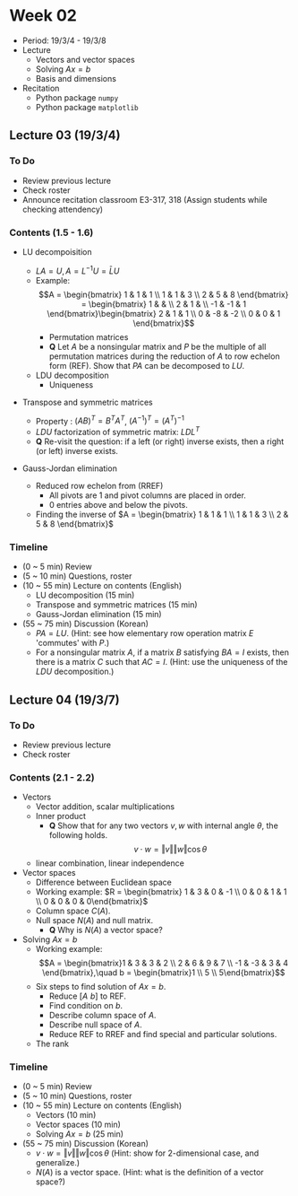 # Week 02

* Period: 19/3/4 - 19/3/8
* Lecture
  * Vectors and vector spaces
  * Solving $Ax = b$
  * Basis and dimensions
* Recitation
  * Python package `numpy`
  * Python package `matplotlib`

## Lecture 03 (19/3/4)

### To Do

* Review previous lecture
* Check roster
* Announce recitation classroom E3-317, 318 (Assign students while checking attendency)

### Contents (1.5 - 1.6)

* LU decompoisition
  * $LA = U, A = L^{-1}U = \bar L U$
  * Example: 
    $$A = \begin{bmatrix} 1 & 1 & 1 \\ 1 & 1 & 3 \\ 2 & 5 & 8 \end{bmatrix} = \begin{bmatrix} 1 & & \\ 2 & 1 & \\ -1 & -1 & 1 \end{bmatrix}\begin{bmatrix} 2 & 1 & 1 \\ 0 & -8 & -2 \\ 0 & 0 & 1 \end{bmatrix}$$
    * Permutation matrices
    * **Q** Let $A$ be a nonsingular matrix and $P$ be the multiple of all permutation matrices during the reduction of $A$ to row echelon form (REF). Show that $PA$ can be decomposed to $LU$.
  * LDU decomposition
    * Uniqueness

* Transpose and symmetric matrices
  * Property : $(AB)^T = B^TA^T$, $(A^{-1})^T = (A^T)^{-1}$
  * $LDU$ factorization of symmetric matrix: $LDL^T$
  * **Q** Re-visit the question: if a left (or right) inverse exists, then a right (or left) inverse exists.

* Gauss-Jordan elimination
  * Reduced row echelon from (RREF)
    * All pivots are 1 and pivot columns are placed in order.
    * 0 entries above and below the pivots.
  * Finding the inverse of $A = \begin{bmatrix} 1 & 1 & 1 \\ 1 & 1 & 3 \\ 2 & 5 & 8 \end{bmatrix}$

### Timeline

* (0 ~ 5 min) Review
* (5 ~ 10 min) Questions, roster
* (10 ~ 55 min) Lecture on contents (English)
  * LU decomposition (15 min)
  * Transpose and symmetric matrices (15 min)
  * Gauss-Jordan elimination (15 min)
* (55 ~ 75 min) Discussion (Korean)
  * $PA = LU$. (Hint: see how elementary row operation matrix $E$ 'commutes' with $P$.)
  * For a nonsingular matrix $A$, if a matrix $B$ satisfying $BA = I$ exists, then there is a matrix $C$ such that $AC = I$. (Hint: use the uniqueness of the $LDU$ decomposition.)

## Lecture 04 (19/3/7)

### To Do

* Review previous lecture
* Check roster

### Contents (2.1 - 2.2)

* Vectors
  * Vector addition, scalar multiplications
  * Inner product
    * **Q** Show that for any two vectors $v,w$ with internal angle $\theta$, the following holds.
    $$v\cdot w = \Vert v\Vert\Vert w\Vert\cos\theta$$
  * linear combination, linear independence
* Vector spaces 
  * Difference between Euclidean space
  * Working example: $R = \begin{bmatrix} 1 & 3 & 0 & -1 \\ 0 & 0 & 1 & 1 \\ 0 & 0 & 0 & 0\end{bmatrix}$
  * Column space $C(A)$.
  * Null space $N(A)$ and null matrix.
    * **Q** Why is $N(A)$ a vector space?
* Solving $Ax = b$
  * Working example: 
    $$A = \begin{bmatrix}1 & 3 & 3 & 2 \\ 2 & 6 & 9 & 7 \\ -1 & -3 & 3 & 4 \end{bmatrix},\quad b = \begin{bmatrix}1 \\ 5 \\ 5\end{bmatrix}$$
  * Six steps to find solution of $Ax=b$.
    * Reduce $[A\,\,b]$ to REF.
    * Find condition on $b$.
    * Describe column space of $A$.
    * Describe null space of $A$.
    * Reduce REF to RREF and find special and particular solutions.
  * The rank

### Timeline

* (0 ~ 5 min) Review
* (5 ~ 10 min) Questions, roster
* (10 ~ 55 min) Lecture on contents (English)
  * Vectors (10 min)
  * Vector spaces (10 min)
  * Solving $Ax = b$ (25 min)
* (55 ~ 75 min) Discussion (Korean)
  * $v\cdot w = \Vert v\Vert\Vert w\Vert\cos\theta$ (Hint: show for $2$-dimensional case, and generalize.)
  * $N(A)$ is a vector space. (Hint: what is the definition of a vector space?)

